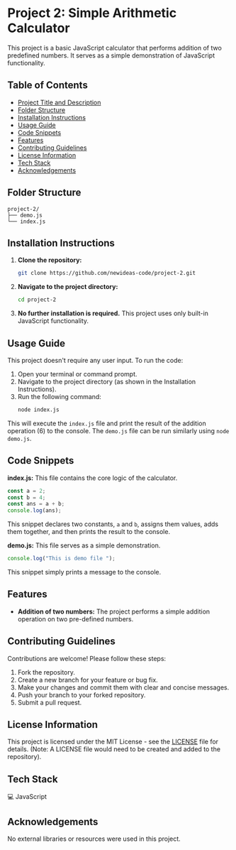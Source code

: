 # Project 2: Simple Arithmetic Calculator

This project is a basic JavaScript calculator that performs addition of two predefined numbers.  It serves as a simple demonstration of JavaScript functionality.


## Table of Contents

- [Project Title and Description](#project-title-and-description)
- [Folder Structure](#folder-structure)
- [Installation Instructions](#installation-instructions)
- [Usage Guide](#usage-guide)
- [Code Snippets](#code-snippets)
- [Features](#features)
- [Contributing Guidelines](#contributing-guidelines)
- [License Information](#license-information)
- [Tech Stack](#tech-stack)
- [Acknowledgements](#acknowledgements)


## Folder Structure

```
project-2/
├── demo.js
└── index.js
```


## Installation Instructions

1. **Clone the repository:**
   ```bash
   git clone https://github.com/newideas-code/project-2.git
   ```
2. **Navigate to the project directory:**
   ```bash
   cd project-2
   ```
3. **No further installation is required.** This project uses only built-in JavaScript functionality.


## Usage Guide

This project doesn't require any user input.  To run the code:

1. Open your terminal or command prompt.
2. Navigate to the project directory (as shown in the Installation Instructions).
3. Run the following command:
   ```bash
   node index.js
   ```
This will execute the `index.js` file and print the result of the addition operation (6) to the console.  The `demo.js` file can be run similarly using `node demo.js`.


## Code Snippets

**index.js:** This file contains the core logic of the calculator.

```javascript
const a = 2;
const b = 4;
const ans = a + b;
console.log(ans);
```

This snippet declares two constants, `a` and `b`, assigns them values, adds them together, and then prints the result to the console.

**demo.js:** This file serves as a simple demonstration.

```javascript
console.log("This is demo file ");
```

This snippet simply prints a message to the console.


## Features

* **Addition of two numbers:** The project performs a simple addition operation on two pre-defined numbers.


## Contributing Guidelines

Contributions are welcome!  Please follow these steps:

1. Fork the repository.
2. Create a new branch for your feature or bug fix.
3. Make your changes and commit them with clear and concise messages.
4. Push your branch to your forked repository.
5. Submit a pull request.


## License Information

This project is licensed under the MIT License - see the [LICENSE](LICENSE) file for details.  (Note:  A LICENSE file would need to be created and added to the repository).


## Tech Stack

💻 JavaScript


## Acknowledgements

No external libraries or resources were used in this project.



